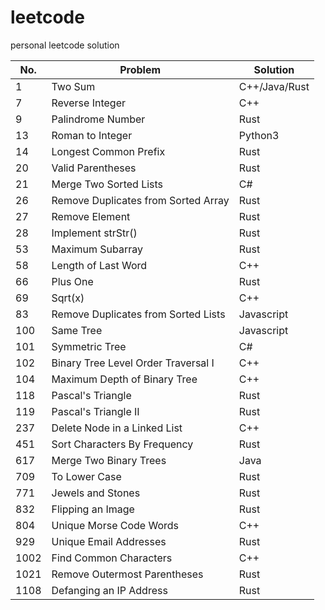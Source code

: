 # leetcode
personal leetcode solution

|No.|Problem|Solution|
|---|-------|--------|
|1|Two Sum|C++/Java/Rust|
|7|Reverse Integer|C++|
|9|Palindrome Number|Rust|
|13|Roman to Integer|Python3|
|14|Longest Common Prefix|Rust|
|20|Valid Parentheses|Rust|
|21|Merge Two Sorted Lists|C#|
|26|Remove Duplicates from Sorted Array|Rust|
|27|Remove Element|Rust|
|28|Implement strStr()|Rust|
|53|Maximum Subarray|Rust|
|58|Length of Last Word|C++|
|66|Plus One|Rust|
|69|Sqrt(x)|C++|
|83|Remove Duplicates from Sorted Lists|Javascript|
|100|Same Tree|Javascript|
|101|Symmetric Tree|C#|
|102|Binary Tree Level Order Traversal I|C++|
|104|Maximum Depth of Binary Tree|C++|
|118|Pascal's Triangle|Rust|
|119|Pascal's Triangle II|Rust|
|237|Delete Node in a Linked List|C++|
|451|Sort Characters By Frequency|Rust|
|617|Merge Two Binary Trees|Java|
|709|To Lower Case|Rust|
|771|Jewels and Stones|Rust|
|832|Flipping an Image|Rust|
|804|Unique Morse Code Words|C++|
|929|Unique Email Addresses|Rust|
|1002|Find Common Characters|C++|
|1021|Remove Outermost Parentheses|Rust|
|1108|Defanging an IP Address|Rust|